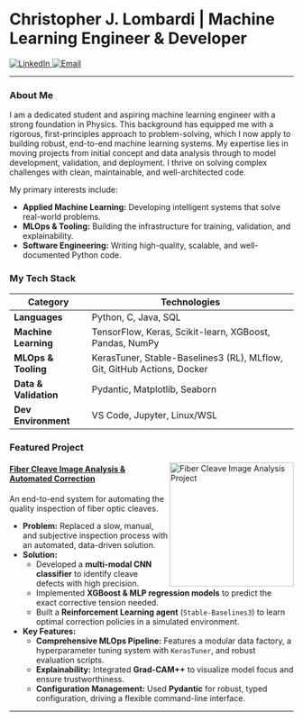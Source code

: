 # Christopher J. Lombardi | Machine Learning Engineer & Developer

<p align="left">
  <a href="https://www.linkedin.com/in/chrisjameslombardi" target="_blank">
    <img src="https://img.shields.io/badge/LinkedIn-0A66C2?style=for-the-badge&logo=linkedin&logoColor=white" alt="LinkedIn"/>
  </a>
  <a href="mailto:cjl78@njit.edu">
    <img src="https://img.shields.io/badge/Email-D14836?style=for-the-badge&logo=gmail&logoColor=white" alt="Email"/>
  </a>
</p>

---

### About Me

I am a dedicated student and aspiring machine learning engineer with a strong foundation in Physics. This background has equipped me with a rigorous, first-principles approach to problem-solving, which I now apply to building robust, end-to-end machine learning systems. My expertise lies in moving projects from initial concept and data analysis through to model development, validation, and deployment. I thrive on solving complex challenges with clean, maintainable, and well-architected code.

My primary interests include:
-  **Applied Machine Learning:** Developing intelligent systems that solve real-world problems.
-  **MLOps & Tooling:** Building the infrastructure for training, validation, and explainability.
-  **Software Engineering:** Writing high-quality, scalable, and well-documented Python code.

###  My Tech Stack

| Category              | Technologies                                                                                             |
| --------------------- | -------------------------------------------------------------------------------------------------------- |
| **Languages**         | Python, C, Java, SQL                                                                                              |
| **Machine Learning**  | TensorFlow, Keras, Scikit-learn, XGBoost, Pandas, NumPy                                                  |
| **MLOps & Tooling**   | KerasTuner, Stable-Baselines3 (RL), MLflow, Git, GitHub Actions, Docker                          |
| **Data & Validation** | Pydantic, Matplotlib, Seaborn                                                             |
| **Dev Environment**   | VS Code, Jupyter, Linux/WSL                                                                              |

###  Featured Project

<a href="https://github.com/c-lombardi23/ImageProcessingClone">
  <img align="right" width="220" src="https://github-readme-stats.vercel.app/api/pin/?username=c-lombardi23&repo=ImageProcessingClone&theme=radical&border_radius=10" alt="Fiber Cleave Image Analysis Project">
</a>

#### [Fiber Cleave Image Analysis & Automated Correction](https://github.com/c-lombardi23/ImageProcessingClone)
An end-to-end system for automating the quality inspection of fiber optic cleaves.

- **Problem:** Replaced a slow, manual, and subjective inspection process with an automated, data-driven solution.
- **Solution:**
  - Developed a **multi-modal CNN classifier** to identify cleave defects with high precision.
  - Implemented **XGBoost & MLP regression models** to predict the exact corrective tension needed.
  - Built a **Reinforcement Learning agent** (`Stable-Baselines3`) to learn optimal correction policies in a simulated environment.
- **Key Features:**
  - **Comprehensive MLOps Pipeline:** Features a modular data factory, a hyperparameter tuning system with `KerasTuner`, and robust evaluation scripts.
  - **Explainability:** Integrated **Grad-CAM++** to visualize model focus and ensure trustworthiness.
  - **Configuration Management:** Used **Pydantic** for robust, typed configuration, driving a flexible command-line interface.

---
